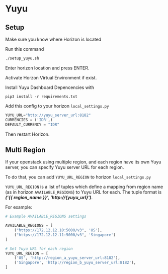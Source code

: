 # Yuyu

## Setup

Make sure you know where Horizon is located

Run this command

```bash
./setup_yuyu.sh
```

Enter horizon location and press ENTER.

Activate Horzon Virtual Environment if exist.

Install Yuyu Dashboard Depencencies with

```
pip3 install -r requirements.txt
```

Add this config to your horizon `local_settings.py`

```python
YUYU_URL="http://yuyu_server_url:8182"
CURRENCIES = ('IDR',)
DEFAULT_CURRENCY = "IDR"
```

Then restart Horizon.

## Multi Region

If your openstack using multiple region, and each region have its own Yuyu server, you can specify Yuyu server URL for each region.

To do that, you can add `YUYU_URL_REGION` to horizon `local_settings.py`

`YUYU_URL_REGION` is a list of tuples which define a mapping from region name (as in horizon `AVAILABLE_REGIONS`) to Yuyu URL for each. The tuple format is ***('{{ region_name }}', 'http://{yuyu_url}')***.

For example:

```python
# Example AVAILABLE_REGIONS settings

AVAILABLE_REGIONS = [
    ("https://172.12.12.10:5000/v3", 'US'),
    ("https://172.12.12.11:5000/v3", 'Singapore')
]

# Set Yuyu URL for each region
YUYU_URL_REGION = [
    ('US', 'http://region_a_yuyu_server_url:8182'),
    ('Singapore', 'http://region_b_yuyu_server_url:8182'),
]
```
